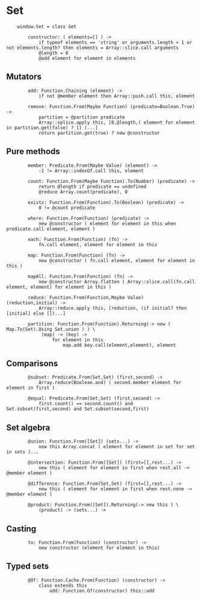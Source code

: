 # Set

		
		window.Set = class Set
			
			constructor: ( elements=[] ) ->
				if typeof elements == 'string' or arguments.length > 1 or not elements.length? then elements = Array::slice.call arguments
				@length = 0
				@add element for element in elements
		

## Mutators

			
			add: Function.Chaining (element) ->
				if not @member element then Array::push.call this, element
			
			remove: Function.From(Maybe Function) (predicate=Boolean.True) ->
				partition = @partition predicate
				Array::splice.apply this, [0,@length,( element for element in partition.get(false) ? [] )...]
				return partition.get(true) ? new @constructor
		

## Pure methods

			
			member: Predicate.From(Maybe Value) (element) ->
				-1 != Array::indexOf.call this, element
			
			count: Function.From(Maybe Function).To(Number) (predicate) ->
				return @length if predicate == undefined
				@reduce Array.count(predicate), 0
				
			exists: Function.From(Function).To(Boolean) (predicate) ->
				0 != @count predicate
			
			where: Function.From(Function) (predicate) ->
				new @constructor ( element for element in this when predicate.call element, element )
			
			each: Function.From(Function) (fn) ->
				fn.call element, element for element in this
				
			map: Function.From(Function) (fn) ->
				new @constructor ( fn.call element, element for element in this )
				
			mapAll: Function.From(Function) (fn) ->
				new @constructor Array.flatten ( Array::slice.call(fn.call element, element) for element in this )
			
			reduce: Function.From(Function,Maybe Value) (reduction,initial) ->
				Array::reduce.apply this, [reduction, (if initial? then [initial] else [])...]
			
			partition: Function.From(Function).Returning(-> new ( Map.To(Set).Using Set.union ) ) \
				 (map) -> (key) ->
					 for element in this
						 map.add key.call(element,element), element
					 

## Comparisons

			
			@subset: Predicate.From(Set,Set) (first,second) ->
				Array.reduce(Boolean.and) ( second.member element for element in first )
			
			@equal: Predicate.From(Set,Set) (first,second) ->
				first.count() == second.count() and Set.subset(first,second) and Set.subset(second,first)
		

## Set algebra

			
			@union: Function.From([Set]) (sets...) ->
				new this Array.concat ( element for element in set for set in sets )...
				
			@intersection: Function.From([Set]) (first=[],rest...) ->
				new this ( element for element in first when rest.all -> @member element )
			
			@difference: Function.From(Set,Set) (first=[],rest...) ->
				new this ( element for element in first when rest.none -> @member element )
			
			@product: Function.From([Set]).Returning(-> new this ) \
				(product) -> (sets...) ->
				

## Casting

			
			to: Function.From(Function) (constructor) ->
				new constructor (element for element in this)
		

## Typed sets

			
			@Of: Function.Cache.From(Function) (constructor) ->
				class extends this
					add: Function.Of(constructor) this::add
					
